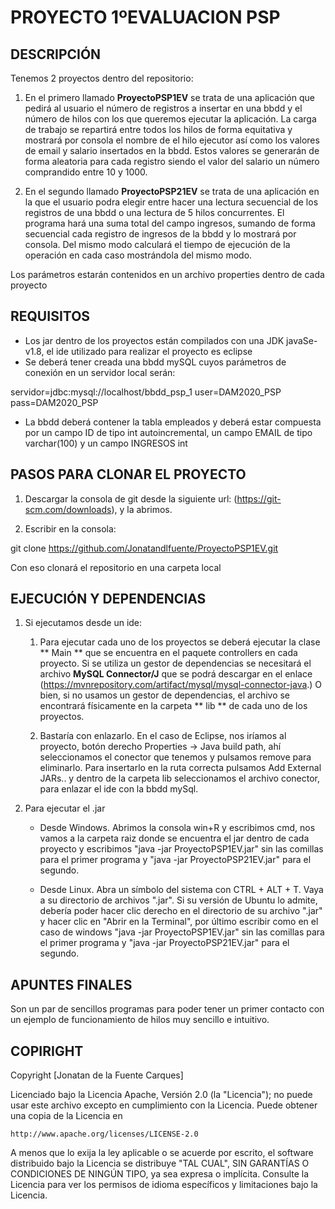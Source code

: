 # PROYECTO 1ºEVALUACION PSP

## DESCRIPCIÓN

Tenemos 2 proyectos dentro del repositorio:

1. En el primero llamado **ProyectoPSP1EV** se trata de una aplicación que pedirá al usuario el número de registros a insertar en una bbdd y el número de hilos con los que queremos ejecutar la aplicación. La carga de trabajo se repartirá entre todos los hilos de forma equitativa y mostrará por consola el nombre de el hilo ejecutor así como los valores de email y salario insertados en la bbdd. Estos valores se generarán de forma aleatoria para cada registro siendo el valor del salario un número comprandido entre 10 y 1000.

2. En el segundo llamado **ProyectoPSP21EV** se trata de una aplicación en la que el usuario podra elegir entre hacer una lectura secuencial de los registros de una bbdd o una lectura de 5 hilos concurrentes. El programa hará una suma total del campo ingresos, sumando de forma secuencial cada registro de ingresos de la bbdd y lo mostrará por consola. Del mismo modo calculará el tiempo de ejecución de la operación en cada caso mostrándola del mismo modo.

Los parámetros estarán contenidos en un archivo properties dentro de cada proyecto

## REQUISITOS

+ Los jar dentro de los proyectos están compilados con una JDK javaSe-v1.8, el ide utilizado para realizar el proyecto es eclipse
+ Se deberá tener creada una bbdd mySQL cuyos parámetros de conexión en un servidor local serán:

servidor=jdbc:mysql://localhost/bbdd_psp_1
user=DAM2020_PSP
pass=DAM2020_PSP

+ La bbdd deberá contener la tabla empleados y deberá estar compuesta por un campo ID de tipo int autoincremental, un campo EMAIL de tipo varchar(100) y un campo INGRESOS int

## PASOS PARA CLONAR EL PROYECTO

1. Descargar la consola de git desde la siguiente url: (https://git-scm.com/downloads), y la abrimos.

2. Escribir en la consola:
 
git clone https://github.com/Jonatandlfuente/ProyectoPSP1EV.git

Con eso clonará el repositorio en una carpeta local


## EJECUCIÓN Y DEPENDENCIAS

1. Si ejecutamos desde un ide:

   1.  Para ejecutar cada uno de los proyectos se deberá ejecutar la clase ** Main ** que se encuentra en el paquete controllers en cada proyecto. Si se utiliza un gestor de dependencias se necesitará el archivo **MySQL Connector/J** que se podrá descargar en el enlace (https://mvnrepository.com/artifact/mysql/mysql-connector-java.) O bien, si no usamos un gestor de dependencias, el archivo se encontrará físicamente en la carpeta ** lib ** de cada uno de los proyectos. 

   2. Bastaría con enlazarlo. En el caso de Eclipse, nos iríamos al proyecto, botón derecho Properties -> Java build path, ahí seleccionamos el conector que tenemos y pulsamos remove para eliminarlo. Para insertarlo en la ruta correcta pulsamos Add External JARs.. y dentro de la carpeta lib seleccionamos el archivo conector, para enlazar el ide con la bbdd mySql.

2. Para ejecutar el .jar

    * Desde Windows. Abrimos la consola win+R y escribimos cmd, nos vamos a la carpeta raiz donde se encuentra el jar dentro de cada proyecto y escribimos "java -jar ProyectoPSP1EV.jar" sin las comillas para el primer programa y  "java -jar ProyectoPSP21EV.jar" para el segundo.

    * Desde Linux. Abra un símbolo del sistema con CTRL + ALT + T. Vaya a su directorio de archivos ".jar". Si su versión de Ubuntu lo admite, debería poder hacer clic derecho en el directorio de su archivo ".jar" y hacer clic en "Abrir en la Terminal", por último escribir como en el caso de windows "java -jar ProyectoPSP1EV.jar" sin las comillas para el primer programa y  "java -jar ProyectoPSP21EV.jar" para el segundo.


## APUNTES FINALES

Son un par de sencillos programas para poder tener un primer contacto con un ejemplo de funcionamiento de hilos muy sencillo e intuitivo.

## COPIRIGHT

Copyright [Jonatan de la Fuente Carques]

Licenciado bajo la Licencia Apache, Versión 2.0 (la "Licencia");
no puede usar este archivo excepto en cumplimiento con la Licencia.
Puede obtener una copia de la Licencia en

    http://www.apache.org/licenses/LICENSE-2.0

A menos que lo exija la ley aplicable o se acuerde por escrito, el software
distribuido bajo la Licencia se distribuye "TAL CUAL",
SIN GARANTÍAS O CONDICIONES DE NINGÚN TIPO, ya sea expresa o implícita.
Consulte la Licencia para ver los permisos de idioma específicos y limitaciones bajo la Licencia. 
